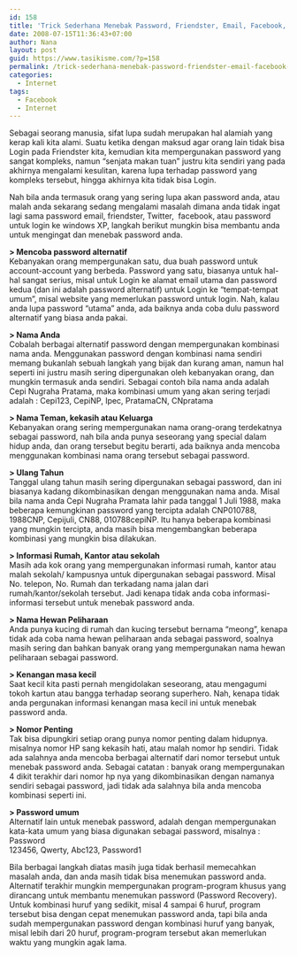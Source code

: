 ```yaml
---
id: 158
title: 'Trick Sederhana Menebak Password, Friendster, Email, Facebook,  Windows XP dll'
date: 2008-07-15T11:36:43+07:00
author: Nana
layout: post
guid: https://www.tasikisme.com/?p=158
permalink: /trick-sederhana-menebak-password-friendster-email-facebook-windows-xp-dll/
categories:
  - Internet
tags:
  - Facebook
  - Internet
---
```

Sebagai seorang manusia, sifat lupa sudah merupakan hal alamiah yang kerap kali kita alami. Suatu ketika dengan maksud agar orang lain tidak bisa Login pada Friendster kita, kemudian kita mempergunakan password yang sangat kompleks, namun “senjata makan tuan” justru kita sendiri yang pada akhirnya mengalami kesulitan, karena lupa terhadap password yang kompleks tersebut, hingga akhirnya kita tidak bisa Login.

Nah bila anda termasuk orang yang sering lupa akan password anda, atau malah anda sekarang sedang mengalami masalah dimana anda tidak ingat lagi sama password email, friendster, Twitter,  facebook, atau password untuk login ke windows XP, langkah berikut mungkin bisa membantu anda untuk mengingat dan menebak password anda.

**> Mencoba password alternatif**  
Kebanyakan orang mempergunakan satu, dua buah password untuk account-account yang berbeda. Password yang satu, biasanya untuk hal-hal sangat serius, misal untuk Login ke alamat email utama dan password kedua (dan ini adalah password alternatif) untuk Login ke “tempat-tempat umum”, misal website yang memerlukan password untuk login. Nah, kalau anda lupa password “utama” anda, ada baiknya anda coba dulu password alternatif yang biasa anda pakai.

**> Nama Anda**  
Cobalah berbagai alternatif password dengan mempergunakan kombinasi nama anda. Menggunakan password dengan kombinasi nama sendiri memang bukanlah sebuah langkah yang bijak dan kurang aman, namun hal seperti ini justru masih sering dipergunakan oleh kebanyakan orang, dan mungkin termasuk anda sendiri. Sebagai contoh bila nama anda adalah Cepi Nugraha Pratama, maka kombinasi umum yang akan sering terjadi adalah : Cepi123, CepiNP, Ipec, PratamaCN, CNpratama

**> Nama Teman, kekasih atau Keluarga**  
Kebanyakan orang sering mempergunakan nama orang-orang terdekatnya sebagai password, nah bila anda punya seseorang yang special dalam hidup anda, dan orang tersebut begitu berarti, ada baiknya anda mencoba menggunakan kombinasi nama orang tersebut sebagai password.

**> Ulang Tahun**  
Tanggal ulang tahun masih sering dipergunakan sebagai password, dan ini biasanya kadang dikombinasikan dengan menggunakan nama anda. Misal bila nama anda Cepi Nugraha Pramata lahir pada tanggal 1 Juli 1988, maka beberapa kemungkinan password yang tercipta adalah CNP010788, 1988CNP, Cepijuli, CN88, 010788cepiNP. Itu hanya beberapa kombinasi yang mungkin tercipta, anda masih bisa mengembangkan beberapa kombinasi yang mungkin bisa dilakukan.

**> Informasi Rumah, Kantor atau sekolah**  
Masih ada kok orang yang mempergunakan informasi rumah, kantor atau malah sekolah/ kampusnya untuk dipergunakan sebagai password. Misal No. telepon, No. Rumah dan terkadang nama jalan dari rumah/kantor/sekolah tersebut. Jadi kenapa tidak anda coba informasi-informasi tersebut untuk menebak password anda.

**> Nama Hewan Peliharaan**  
Anda punya kucing di rumah dan kucing tersebut bernama “meong”, kenapa tidak ada coba nama hewan peliharaan anda sebagai password, soalnya masih sering dan bahkan banyak orang yang mempergunakan nama hewan peliharaan sebagai password.

**> Kenangan masa kecil**  
Saat kecil kita pasti pernah mengidolakan seseorang, atau mengagumi tokoh kartun atau bangga terhadap seorang superhero. Nah, kenapa tidak anda pergunakan informasi kenangan masa kecil ini untuk menebak password anda.

**> Nomor Penting**  
Tak bisa dipungkiri setiap orang punya nomor penting dalam hidupnya. misalnya nomor HP sang kekasih hati, atau malah nomor hp sendiri. Tidak ada salahnya anda mencoba berbagai alternatif dari nomor tersebut untuk menebak password anda. Sebagai catatan : banyak orang mempergunakan 4 dikit terakhir dari nomor hp nya yang dikombinasikan dengan namanya sendiri sebagai password, jadi tidak ada salahnya bila anda mencoba kombinasi seperti ini.

**> Password umum**  
Alternatif lain untuk menebak password, adalah dengan mempergunakan kata-kata umum yang biasa digunakan sebagai password, misalnya : Password  
123456, Qwerty, Abc123, Password1

Bila berbagai langkah diatas masih juga tidak berhasil memecahkan masalah anda, dan anda masih tidak bisa menemukan password anda. Alternatif terakhir mungkin mempergunakan program-program khusus yang dirancang untuk membantu menemukan password (Password Recovery). Untuk kombinasi huruf yang sedikit, misal 4 sampai 6 huruf, program tersebut bisa dengan cepat menemukan password anda, tapi bila anda sudah mempergunakan password dengan kombinasi huruf yang banyak, misal lebih dari 20 huruf, program-program tersebut akan memerlukan waktu yang mungkin agak lama.

&nbsp;